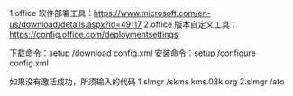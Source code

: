 1.office 软件部署工具：https://www.microsoft.com/en-us/download/details.aspx?id=49117
2.office 版本自定义工具：https://config.office.com/deploymentsettings

下载命令：setup /download config.xml
安装命令：setup /configure config.xml

如果没有激活成功，所须输入的代码
1.slmgr /skms kms.03k.org
2.slmgr /ato